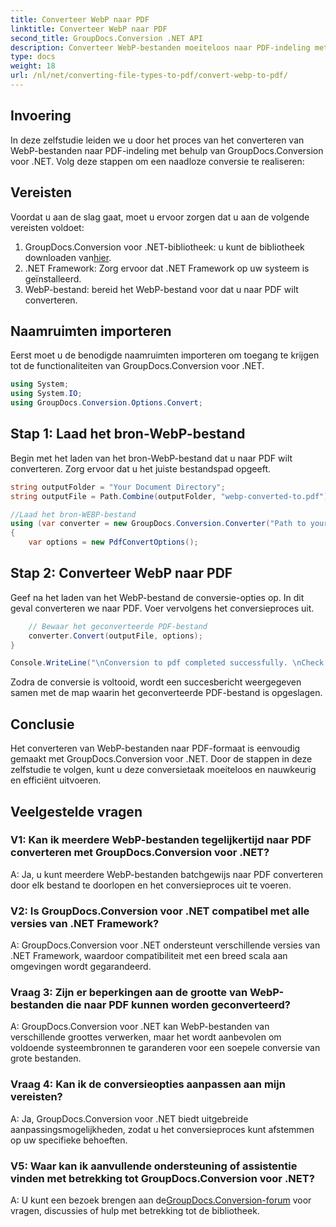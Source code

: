 ```yaml
---
title: Converteer WebP naar PDF
linktitle: Converteer WebP naar PDF
second_title: GroupDocs.Conversion .NET API
description: Converteer WebP-bestanden moeiteloos naar PDF-indeling met GroupDocs.Conversion voor .NET. Vereenvoudig uw documentconversietaken.
type: docs
weight: 18
url: /nl/net/converting-file-types-to-pdf/convert-webp-to-pdf/
---
```

## Invoering
In deze zelfstudie leiden we u door het proces van het converteren van WebP-bestanden naar PDF-indeling met behulp van GroupDocs.Conversion voor .NET. Volg deze stappen om een naadloze conversie te realiseren:

## Vereisten

Voordat u aan de slag gaat, moet u ervoor zorgen dat u aan de volgende vereisten voldoet:

1.  GroupDocs.Conversion voor .NET-bibliotheek: u kunt de bibliotheek downloaden van[hier](https://releases.groupdocs.com/conversion/net/).
2. .NET Framework: Zorg ervoor dat .NET Framework op uw systeem is geïnstalleerd.
3. WebP-bestand: bereid het WebP-bestand voor dat u naar PDF wilt converteren.

## Naamruimten importeren

Eerst moet u de benodigde naamruimten importeren om toegang te krijgen tot de functionaliteiten van GroupDocs.Conversion voor .NET.

```csharp
using System;
using System.IO;
using GroupDocs.Conversion.Options.Convert;
```

## Stap 1: Laad het bron-WebP-bestand

Begin met het laden van het bron-WebP-bestand dat u naar PDF wilt converteren. Zorg ervoor dat u het juiste bestandspad opgeeft.

```csharp
string outputFolder = "Your Document Directory";
string outputFile = Path.Combine(outputFolder, "webp-converted-to.pdf");

//Laad het bron-WEBP-bestand
using (var converter = new GroupDocs.Conversion.Converter("Path to your WebP file"))
{
    var options = new PdfConvertOptions();
```

## Stap 2: Converteer WebP naar PDF

Geef na het laden van het WebP-bestand de conversie-opties op. In dit geval converteren we naar PDF. Voer vervolgens het conversieproces uit.

```csharp
    // Bewaar het geconverteerde PDF-bestand
    converter.Convert(outputFile, options);
}

Console.WriteLine("\nConversion to pdf completed successfully. \nCheck output in {0}", outputFolder);
```

Zodra de conversie is voltooid, wordt een succesbericht weergegeven samen met de map waarin het geconverteerde PDF-bestand is opgeslagen.

## Conclusie

Het converteren van WebP-bestanden naar PDF-formaat is eenvoudig gemaakt met GroupDocs.Conversion voor .NET. Door de stappen in deze zelfstudie te volgen, kunt u deze conversietaak moeiteloos en nauwkeurig en efficiënt uitvoeren.

## Veelgestelde vragen

### V1: Kan ik meerdere WebP-bestanden tegelijkertijd naar PDF converteren met GroupDocs.Conversion voor .NET?

A: Ja, u kunt meerdere WebP-bestanden batchgewijs naar PDF converteren door elk bestand te doorlopen en het conversieproces uit te voeren.

### V2: Is GroupDocs.Conversion voor .NET compatibel met alle versies van .NET Framework?

A: GroupDocs.Conversion voor .NET ondersteunt verschillende versies van .NET Framework, waardoor compatibiliteit met een breed scala aan omgevingen wordt gegarandeerd.

### Vraag 3: Zijn er beperkingen aan de grootte van WebP-bestanden die naar PDF kunnen worden geconverteerd?

A: GroupDocs.Conversion voor .NET kan WebP-bestanden van verschillende groottes verwerken, maar het wordt aanbevolen om voldoende systeembronnen te garanderen voor een soepele conversie van grote bestanden.

### Vraag 4: Kan ik de conversieopties aanpassen aan mijn vereisten?

A: Ja, GroupDocs.Conversion voor .NET biedt uitgebreide aanpassingsmogelijkheden, zodat u het conversieproces kunt afstemmen op uw specifieke behoeften.

### V5: Waar kan ik aanvullende ondersteuning of assistentie vinden met betrekking tot GroupDocs.Conversion voor .NET?

 A: U kunt een bezoek brengen aan de[GroupDocs.Conversion-forum](https://forum.groupdocs.com/c/conversion/11) voor vragen, discussies of hulp met betrekking tot de bibliotheek.